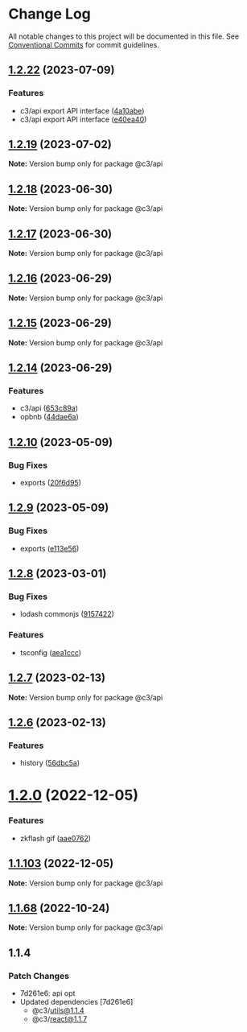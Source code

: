 # Change Log

All notable changes to this project will be documented in this file. See [Conventional Commits](https://conventionalcommits.org) for commit guidelines.

## [1.2.22](https://github.com/che3vinci/c3/compare/@c3/api@1.2.19...@c3/api@1.2.22) (2023-07-09)

### Features

- c3/api export API interface ([4a10abe](https://github.com/che3vinci/c3/commit/4a10abeb22c9614180acfb232854be255f5f7989))
- c3/api export API interface ([e40ea40](https://github.com/che3vinci/c3/commit/e40ea40996527509d17d24a9d8fcf4ed4bf8e5b0))

## [1.2.19](https://github.com/che3vinci/c3/compare/@c3/api@1.2.18...@c3/api@1.2.19) (2023-07-02)

**Note:** Version bump only for package @c3/api

## [1.2.18](https://github.com/che3vinci/c3/compare/@c3/api@1.2.17...@c3/api@1.2.18) (2023-06-30)

**Note:** Version bump only for package @c3/api

## [1.2.17](https://github.com/che3vinci/c3/compare/@c3/api@1.2.16...@c3/api@1.2.17) (2023-06-30)

**Note:** Version bump only for package @c3/api

## [1.2.16](https://github.com/che3vinci/c3/compare/@c3/api@1.2.14...@c3/api@1.2.16) (2023-06-29)

**Note:** Version bump only for package @c3/api

## [1.2.15](https://github.com/che3vinci/c3/compare/@c3/api@1.2.14...@c3/api@1.2.15) (2023-06-29)

**Note:** Version bump only for package @c3/api

## [1.2.14](https://github.com/che3vinci/c3/compare/@c3/api@1.2.10...@c3/api@1.2.14) (2023-06-29)

### Features

- c3/api ([653c89a](https://github.com/che3vinci/c3/commit/653c89a6d74fcddf2e80c555813d7dfc80f8b5fb))
- opbnb ([44dae6a](https://github.com/che3vinci/c3/commit/44dae6a59add039b26141b2261fbcfec5036a723))

## [1.2.10](https://github.com/che3vinci/c3/compare/@c3/api@1.2.9...@c3/api@1.2.10) (2023-05-09)

### Bug Fixes

- exports ([20f6d95](https://github.com/che3vinci/c3/commit/20f6d95b2abde328befe989e49dc2889a2a8c2bf))

## [1.2.9](https://github.com/che3vinci/c3/compare/@c3/api@1.2.8...@c3/api@1.2.9) (2023-05-09)

### Bug Fixes

- exports ([e113e56](https://github.com/che3vinci/c3/commit/e113e56172b939439d4e073ae7e103bb1fa155d2))

## [1.2.8](https://github.com/che3vinci/c3/compare/@c3/api@1.2.7...@c3/api@1.2.8) (2023-03-01)

### Bug Fixes

- lodash commonjs ([9157422](https://github.com/che3vinci/c3/commit/9157422a4a783a0d97a546a61c841aac7f43d4f0))

### Features

- tsconfig ([aea1ccc](https://github.com/che3vinci/c3/commit/aea1ccc7d62652a10355425b024c4953ece0a95a))

## [1.2.7](https://github.com/che3vinci/c3/compare/@c3/api@1.2.6...@c3/api@1.2.7) (2023-02-13)

**Note:** Version bump only for package @c3/api

## [1.2.6](https://github.com/che3vinci/c3/compare/@c3/api@1.2.0...@c3/api@1.2.6) (2023-02-13)

### Features

- history ([56dbc5a](https://github.com/che3vinci/c3/commit/56dbc5aeefb5f95cb77be1981e7b8fcfc8bbbd6f))

# [1.2.0](https://github.com/che3vinci/c3/compare/@c3/api@1.1.102...@c3/api@1.2.0) (2022-12-05)

### Features

- zkflash gif ([aae0762](https://github.com/che3vinci/c3/commit/aae0762161753d645be1458e8f0ace77cdbbb504))

## [1.1.103](https://github.com/che3vinci/c3/compare/@c3/api@1.1.102...@c3/api@1.1.103) (2022-12-05)

**Note:** Version bump only for package @c3/api

## [1.1.68](https://github.com/che3vinci/c3/compare/@c3/api@1.1.67...@c3/api@1.1.68) (2022-10-24)

**Note:** Version bump only for package @c3/api

## 1.1.4

### Patch Changes

- 7d261e6: api opt
- Updated dependencies [7d261e6]
  - @c3/utils@1.1.4
  - @c3/react@1.1.7
